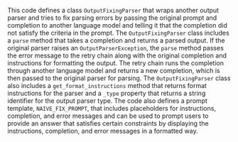 This code defines a class `OutputFixingParser` that wraps another output parser and tries to fix parsing errors by passing the original prompt and completion to another language model and telling it that the completion did not satisfy the criteria in the prompt. The `OutputFixingParser` class includes a `parse` method that takes a completion and returns a parsed output. If the original parser raises an `OutputParserException`, the `parse` method passes the error message to the retry chain along with the original completion and instructions for formatting the output. The retry chain runs the completion through another language model and returns a new completion, which is then passed to the original parser for parsing. The `OutputFixingParser` class also includes a `get_format_instructions` method that returns format instructions for the parser and a `_type` property that returns a string identifier for the output parser type. The code also defines a prompt template, `NAIVE_FIX_PROMPT`, that includes placeholders for instructions, completion, and error messages and can be used to prompt users to provide an answer that satisfies certain constraints by displaying the instructions, completion, and error messages in a formatted way.

